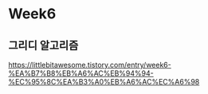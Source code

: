 Week6
==========
## 그리디 알고리즘
<https://littlebitawesome.tistory.com/entry/week6-%EA%B7%B8%EB%A6%AC%EB%94%94-%EC%95%8C%EA%B3%A0%EB%A6%AC%EC%A6%98>
